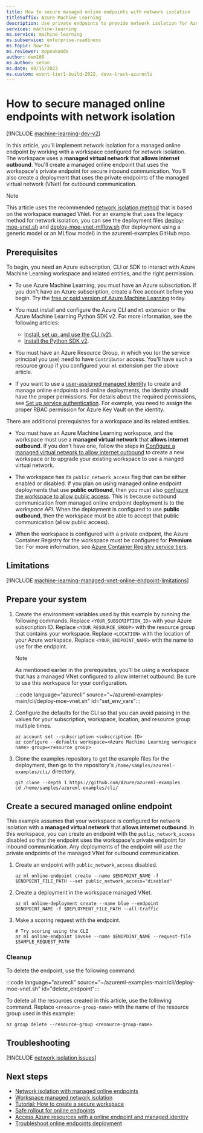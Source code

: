 ```yaml
---
title: How to secure managed online endpoints with network isolation
titleSuffix: Azure Machine Learning
description: Use private endpoints to provide network isolation for Azure Machine Learning managed online endpoints.
services: machine-learning
ms.service: machine-learning
ms.subservice: enterprise-readiness
ms.topic: how-to
ms.reviewer: mopeakande
author: dem108
ms.author: sehan
ms.date: 08/15/2023
ms.custom: event-tier1-build-2022, devx-track-azurecli
---
```


# How to secure managed online endpoints with network isolation

[!INCLUDE [machine-learning-dev-v2](includes/machine-learning-dev-v2.md)]

In this article, you'll implement network isolation for a managed online endpoint by working with a workspace configured for network isolation. The workspace uses a **managed virtual network** that **allows internet outbound**. You'll create a managed online endpoint that uses the workspace's private endpoint for secure inbound communication. You'll also create a deployment that uses the private endpoints of the managed virtual network (VNet) for outbound communication.

> [!NOTE]
> This article uses the recommended [network isolation method](concept-secure-online-endpoint.md) that is based on the workspace managed VNet. For an example that uses the legacy method for network isolation, you can see the deployment files [deploy-moe-vnet.sh](https://github.com/Azure/azureml-examples/blob/main/cli/deploy-moe-vnet.sh) and [deploy-moe-vnet-mlflow.sh](https://github.com/Azure/azureml-examples/blob/main/cli/deploy-moe-vnet-mlflow.sh) (for deployment using a generic model or an MLflow model) in the azureml-examples GitHub repo.

## Prerequisites

To begin, you need an Azure subscription, CLI or SDK to interact with Azure Machine Learning workspace and related entities, and the right permission.

* To use Azure Machine Learning, you must have an Azure subscription. If you don't have an Azure subscription, create a free account before you begin. Try the [free or paid version of Azure Machine Learning](https://azure.microsoft.com/free/) today.

* You must install and configure the Azure CLI and `ml` extension or the Azure Machine Learning Python SDK v2. For more information, see the following articles:

    * [Install, set up, and use the CLI (v2)](how-to-configure-cli.md).
    * [Install the Python SDK v2](https://aka.ms/sdk-v2-install).

* You must have an Azure Resource Group, in which you (or the service principal you use) need to have `Contributor` access. You'll have such a resource group if you configured your `ml` extension per the above article.

* If you want to use a [user-assigned managed identity](../active-directory/managed-identities-azure-resources/how-manage-user-assigned-managed-identities.md?pivots=identity-mi-methods-azp) to create and manage online endpoints and online deployments, the identity should have the proper permissions. For details about the required permissions, see [Set up service authentication](./how-to-identity-based-service-authentication.md#workspace). For example, you need to assign the proper RBAC permission for Azure Key Vault on the identity.

There are additional prerequisites for a workspace and its related entities.

* You must have an Azure Machine Learning workspace, and the workspace must use a **managed virtual network** that **allows internet outbound**. If you don't have one, follow the steps in [Configure a managed virtual network to allow internet outbound](how-to-managed-network.md#configure-a-managed-virtual-network-to-allow-internet-outbound) to create a new workspace or to upgrade your existing workspace to use a manged virtual network.

* The workspace has its `public_network_access` flag that can be either enabled or disabled. If you plan on using managed online endpoint deployments that use __public outbound__, then you must also [configure the workspace to allow public access](how-to-configure-private-link.md#enable-public-access). This is because outbound communication from managed online endpoint deployment is to the _workspace API_. When the deployment is configured to use __public outbound__, then the workspace must be able to accept that public communication (allow public access).

* When the workspace is configured with a private endpoint, the Azure Container Registry for the workspace must be configured for __Premium__ tier. For more information, see [Azure Container Registry service tiers](../container-registry/container-registry-skus.md).

## Limitations

[!INCLUDE [machine-learning-managed-vnet-online-endpoint-limitations](includes/machine-learning-managed-vnet-online-endpoint-limitations.md)]

## Prepare your system

1. Create the environment variables used by this example by running the following commands. Replace `<YOUR_SUBSCRIPTION_ID>` with your Azure subscription ID. Replace `<YOUR_RESOURCE_GROUP>` with the resource group that contains your workspace. Replace `<LOCATION>` with the location of your Azure workspace. Replace `<YOUR_ENDPOINT_NAME>` with the name to use for the endpoint.

    > [!NOTE]
    > As mentioned earlier in the prerequisites, you'll be using a workspace that has a managed VNet configured to allow internet outbound. Be sure to use this workspace for your configuration.

    :::code language="azurecli" source="~/azureml-examples-main/cli/deploy-moe-vnet.sh" id="set_env_vars":::

1. Configure the defaults for the CLI so that you can avoid passing in the values for your subscription, workspace, location, and resource group multiple times.

    ```azurecli
    az account set --subscription <subscription ID>
    az configure --defaults workspace=<Azure Machine Learning workspace name> group=<resource group>
    ```

1. Clone the examples repository to get the example files for the deployment, then go to the repository's `/home/samples/azureml-examples/cli/` directory.

    ```azurecli
    git clone --depth 1 https://github.com/Azure/azureml-examples
    cd /home/samples/azureml-examples/cli/
    ```

<!-- The commands in this tutorial are in the files `deploy-local-endpoint.sh` and `deploy-managed-online-endpoint.sh` in the `cli` directory, and the YAML configuration files are in the `endpoints/online/managed/sample/` subdirectory. -->

## Create a secured managed online endpoint

This example assumes that your workspace is configured for network isolation with a **managed virtual network** that **allows internet outbound**. In this workspace, you can create an endpoint with the `public_network_access` disabled so that the endpoint uses the workspace's private endpoint for inbound communication. 
Any deployments of the endpoint will use the private endpoints of the managed VNet for outbound communication.

1. Create an endpoint with `public_network_access` disabled.

    ```azurecli
    az ml online-endpoint create --name $ENDPOINT_NAME -f $ENDPOINT_FILE_PATH --set public_network_access="disabled"
    ```

1. Create a deployment in the workspace managed VNet.

    ```azurecli
    az ml online-deployment create --name blue --endpoint $ENDPOINT_NAME -f $DEPLOYMENT_FILE_PATH --all-traffic
    ```

1. Make a scoring request with the endpoint.

    ```azurecli
    # Try scoring using the CLI
    az ml online-endpoint invoke --name $ENDPOINT_NAME --request-file $SAMPLE_REQUEST_PATH
    ```

### Cleanup

To delete the endpoint, use the following command:

:::code language="azurecli" source="~/azureml-examples-main/cli/deploy-moe-vnet.sh" id="delete_endpoint":::

To delete all the resources created in this article, use the following command. Replace `<resource-group-name>` with the name of the resource group used in this example:

```azurecli
az group delete --resource-group <resource-group-name>
```

## Troubleshooting

[!INCLUDE [network isolation issues](includes/machine-learning-online-endpoint-troubleshooting.md)]

## Next steps

- [Network isolation with managed online endpoints](concept-secure-online-endpoint.md)
- [Workspace managed network isolation](how-to-managed-network.md)
- [Tutorial: How to create a secure workspace](tutorial-create-secure-workspace.md)
- [Safe rollout for online endpoints](how-to-safely-rollout-online-endpoints.md)
- [Access Azure resources with a online endpoint and managed identity](how-to-access-resources-from-endpoints-managed-identities.md)
- [Troubleshoot online endpoints deployment](how-to-troubleshoot-online-endpoints.md)
